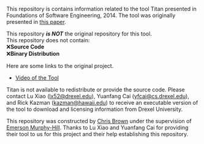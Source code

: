 This repository is contains information related to the tool Titan presented in Foundations of Software Engineering, 2014.
The tool was originally presented in [this paper](http://dl.acm.org/citation.cfm?id=2661677).

This repository <b><i>is NOT</i></b> the original repository for this tool.<br> 
This repository does not contain:<br> 
:x:<b>Source Code</b><br>
:x:<b>Binary Distribution</b>

Here are some links to the original project.<br>
* [Video of the Tool](https://art.cs.drexel.edu/~lx52/titan.mp4)

Titan is not available to redistribute or provide the source code. Please contact Lu Xiao (lx52@drexel.edu), Yuanfang Cai  (yfcai@cs.drexel.edu), and Rick Kazman (kazman@hawaii.edu) to receive an executable version of the tool to download and licensing information from Drexel University.

This repository was constructed by [Chris Brown](https://github.com/chbrown13) under the supervision of [Emerson Murphy-Hill](https://github.com/CaptainEmerson). Thanks to Lu Xiao and Yuanfang Cai for providing their tool to us for this project and their help establishing this repository. 
